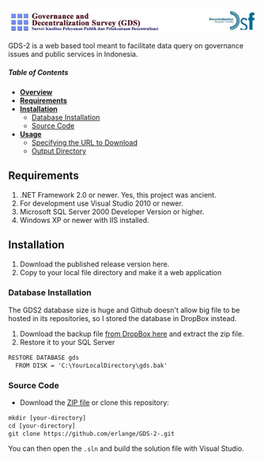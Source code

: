 
![GDS2](./gdscs/images/gds2Logo2.jpg "GDS2")

GDS-2 is a web based tool meant to facilitate data query on governance issues and public services in Indonesia.

##### Table of Contents

* [**Overview**](#overview)
* [**Requirements**](#requirements)
* [**Installation**](#installation)
  * [Database Installation](#database-installation)
  * [Source Code](#Source-Code)
* [**Usage**](#basic-usage)
  * [Specifying the URL to Download](#specifying-the-url-to-download)
  * [Output Directory](#output-directory)


## Requirements
1. .NET Framework 2.0 or newer.  Yes, this project was ancient. 
2. For development use Visual Studio 2010 or newer.
3. Microsoft SQL Server 2000 Developer Version or higher.
4. Windows XP or newer with IIS installed.

## Installation
1. Download the published release version here.
2. Copy to your local file directory and make it a web application

### Database Installation
The GDS2 database size is huge and Github doesn't allow big file to be hosted in its repositories, so I stored the database in DropBox instead.

1. Download the backup file [from DropBox here](https://www.dropbox.com/s/qz1qdorm3k89uwe/gds.zip) and extract the zip file.
2. Restore it to your SQL Server

```
RESTORE DATABASE gds 
  FROM DISK = 'C:\YourLocalDirectory\gds.bak' 
```

### Source Code
* Download the [ZIP file](https://github.com/erlange/GDS-2-/archive/master.zip) or clone this repository:
```
mkdir [your-directory]
cd [your-directory]
git clone https://github.com/erlange/GDS-2-.git
```

You can then open the `.sln` and build the solution file with Visual Studio.
